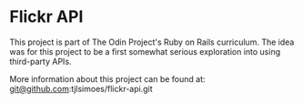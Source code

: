 # Flickr API

This project is part of The Odin Project's Ruby on Rails curriculum. The idea was for this project to be a first somewhat serious exploration into using third-party APIs. 

More information about this project can be found at:
git@github.com:tjlsimoes/flickr-api.git

